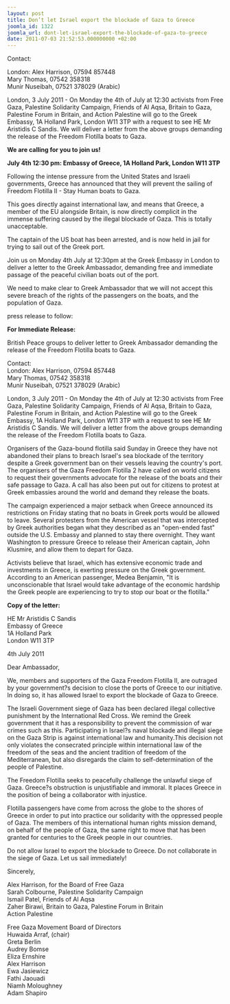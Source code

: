 ```yaml
---
layout: post
title: Don’t let Israel export the blockade of Gaza to Greece
joomla_id: 1322
joomla_url: dont-let-israel-export-the-blockade-of-gaza-to-greece
date: 2011-07-03 21:52:53.000000000 +02:00
---
```

<p>Contact:</p>
<p>London: Alex Harrison, 07594 857448<br />Mary Thomas, 07542 358318<br />Munir Nuseibah, 07521 378029 (Arabic)</p>
<p>London, 3 July 2011 - On Monday the 4th of July at 12:30 activists from Free Gaza, Palestine Solidarity Campaign, Friends of Al Aqsa, Britain to Gaza, Palestine Forum in Britain, and Action Palestine will go to the Greek Embassy, 1A Holland Park, London W11 3TP with a request to see HE Mr Aristidis C Sandis. We will deliver a letter from the above groups demanding the release of the Freedom Flotilla boats to Gaza.</p>
<p><strong>We are calling for you to join us!</strong></p>
<p><strong>July 4th 12:30 pm: Embassy of Greece, 1A Holland Park, London W11 3TP</strong></p>
<p>Following the intense pressure from the United States and Israeli governments, Greece has announced that they will prevent the sailing of Freedom Flotilla II - Stay Human boats to Gaza.</p>
<p>This goes directly against international law, and means that Greece, a member of the EU alongside Britain, is now directly complicit in the immense suffering caused by the illegal blockade of Gaza.  This is totally unacceptable.</p>
<p>The captain of the US boat has been arrested, and is now held in jail for trying to sail out of the Greek port.</p>
<p>Join us on Monday 4th July at 12:30pm at the Greek Embassy in London to deliver a letter to the Greek Ambassador, demanding free and immediate passage of the peaceful civilian boats out of the port.</p>
<p>We need to make clear to Greek Ambassador that we will not accept this severe breach of the rights of the passengers on the boats, and the population of Gaza.</p>
<p>press release to follow:</p>
<p />

</p>
<p><strong>For Immediate Release:</strong></p>
<p>British Peace groups to deliver letter to Greek Ambassador demanding the release of the Freedom Flotilla boats to Gaza.</p>
<p>Contact:<br />London: Alex Harrison, 07594 857448<br />Mary Thomas, 07542 358318<br />Munir Nuseibah, 07521 378029 (Arabic)</p>
<p>London, 3 July 2011 - On Monday the 4th of July at 12:30 activists from Free Gaza, Palestine Solidarity Campaign, Friends of Al Aqsa, Britain to Gaza, Palestine Forum in Britain, and Action Palestine  will go to the Greek Embassy, 1A Holland Park, London W11 3TP with a request to see HE Mr  Aristidis C Sandis.  We will deliver a letter from the above groups demanding the release of the Freedom Flotilla boats to Gaza.</p>
<p>Organisers of the Gaza-bound flotilla said Sunday in Greece they have not abandoned their plans to breach Israel's sea blockade of the territory despite a Greek government ban on their vessels leaving the country's port. The organisers of the Gaza Freedom Flotilla 2 have called on world citizens to request their governments advocate for the release of the boats and their safe passage to Gaza. A call has also been put out for citizens to protest at Greek embassies around the world and demand they release the boats.</p>
<p>The campaign experienced a major setback when Greece announced its restrictions on Friday stating that no boats in Greek ports would be allowed to leave.  Several protesters from the American vessel that was intercepted by Greek authorities began what they described as an "open-ended fast" outside the U.S. Embassy and planned to stay there overnight. They want Washington to pressure Greece to release their American captain, John Klusmire, and allow them to depart for Gaza.</p>
<p>Activists believe that Israel, which has extensive economic trade and investments in Greece, is exerting pressure on the Greek government.  According to an American passenger, Medea Benjamin, "It is unconscionable that Israel would take advantage of the economic hardship the Greek people are experiencing to try to stop our boat or the flotilla."</p>
<p><strong>Copy of the letter:</strong></p>
<p>HE Mr Aristidis C Sandis<br />Embassy of Greece<br />1A Holland Park<br />London W11 3TP</p>
<p>4th July 2011</p>
<p>Dear Ambassador,</p>
<p>We, members and supporters of the Gaza Freedom Flotilla II, are outraged by your government?s decision to close the ports of Greece to our initiative. In doing so, it has allowed Israel to export the blockade of Gaza to Greece.</p>
<p>The Israeli Government siege of Gaza has been declared illegal collective punishment by the International Red Cross. We remind the Greek government that it has a responsibility to prevent the commission of war crimes such as this. Participating in Israel?s naval blockade and illegal siege on the Gaza Strip is against international law and humanity.This decision not only violates the consecrated principle within international law of the freedom of the seas and the ancient tradition of freedom of the Mediterranean, but also disregards the claim to self-determination of the people of Palestine.</p>
<p>The Freedom Flotilla seeks to peacefully challenge the unlawful siege of Gaza. Greece?s obstruction is unjustifiable and immoral. It places Greece in the position of being a collaborator with injustice.</p>
<p>Flotilla passengers have come from across the globe to the shores of Greece in order to put into practice our solidarity with the oppressed people of Gaza. The members of this international human rights mission demand, on behalf of the people of Gaza, the same right to move that has been granted for centuries to the Greek people in our countries.</p>
<p>Do not allow Israel to export the blockade to Greece. Do not collaborate in the siege of Gaza. Let us sail immediately!</p>
<p>Sincerely,</p>
<p>Alex Harrison, for the Board of Free Gaza<br />Sarah Colbourne, Palestine Solidarity Campaign<br />Ismail Patel, Friends of Al Aqsa<br />Zaher Birawi, Britain to Gaza, Palestine Forum in Britain<br />Action Palestine</p>
<p>Free Gaza Movement Board of Directors<br />Huwaida Arraf, (chair)<br />Greta Berlin<br />Audrey Bomse<br />Eliza Ernshire<br />Alex Harrison<br />Ewa Jasiewicz<br />Fathi Jaouadi<br />Niamh Moloughney<br />Adam Shapiro</p>
